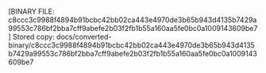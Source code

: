 [BINARY FILE: c8ccc3c9988f4894b91bcbc42bb02ca443e4970de3b65b943d4135b7429a99553c786bf2bba7cff9abefe2b03f2fb1b55a160aa5fe0bc0a1009143609be7]
Stored copy: docs/converted-binary/c8ccc3c9988f4894b91bcbc42bb02ca443e4970de3b65b943d4135b7429a99553c786bf2bba7cff9abefe2b03f2fb1b55a160aa5fe0bc0a1009143609be7
